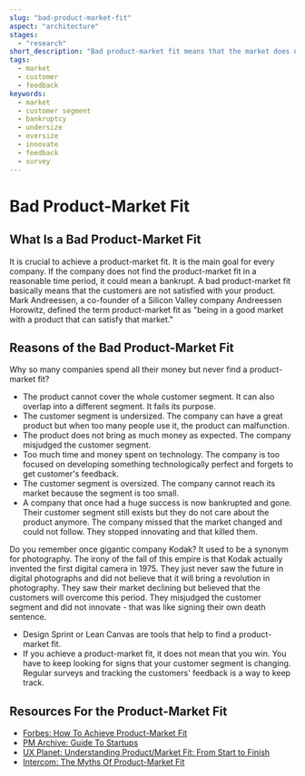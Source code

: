 ```yaml
---
slug: "bad-product-market-fit"
aspect: "architecture"
stages: 
  - "research"
short_description: "Bad product-market fit means that the market does not want your product. Products the market does not want waste not only money but also the team members' time."
tags:
  - market
  - customer
  - feedback
keywords:
  - market
  - customer segment
  - bankruptcy
  - undersize
  - oversize
  - innovate
  - feedback
  - survey
---
```


# Bad Product-Market Fit

## What Is a Bad Product-Market Fit

It is crucial to achieve a product-market fit. It is the main goal for every company. If the company does not find the product-market fit in a reasonable time period, it could mean a bankrupt. A bad product-market fit basically means that the customers are not satisfied with your product. Mark Andreessen, a co-founder of a Silicon Valley company Andreessen Horowitz, defined the term product-market fit as "being in a good market with a product that can satisfy that market."

## Reasons of the Bad Product-Market Fit

Why so many companies spend all their money but never find a product-market fit?
- The product cannot cover the whole customer segment. It can also overlap into a different segment. It fails its purpose.
- The customer segment is undersized. The company can have a great product but when too many people use it, the product can malfunction.
- The product does not bring as much money as expected. The company misjudged the customer segment.
- Too much time and money spent on technology. The company is too focused on developing something technologically perfect and forgets to get customer's feedback.
- The customer segment is oversized. The company cannot reach its market because the segment is too small.
- A company that once had a huge success is now bankrupted and gone. Their customer segment still exists but they do not care about the product anymore. The company missed that the market changed and could not follow. They stopped innovating and that killed them.

Do you remember once gigantic company Kodak? It used to be a synonym for photography. The irony of the fall of this empire is that Kodak actually invented the first digital camera in 1975. They just never saw the future in digital photographs and did not believe that it will bring a revolution in photography. They saw their market declining but believed that the customers will overcome this period. They misjudged the customer segment and did not innovate - that was like signing their own death sentence.

- Design Sprint or Lean Canvas are tools that help to find a product-market fit. 
- If you achieve a product-market fit, it does not mean that you win. You have to keep looking for signs that your customer segment is changing. Regular surveys and tracking the customers' feedback is a way to keep track.

## Resources For the Product-Market Fit
- [Forbes: How To Achieve Product-Market Fit](https://www.forbes.com/sites/hayleyleibson/2018/01/18/how-to-achieve-product-market-fit/#5f8e539a476b)
- [PM Archive: Guide To Startups](https://pmarchive.com/guide_to_startups_part4.html)
- [UX Planet: Understanding Product/Market Fit: From Start to Finish](https://uxplanet.org/understanding-product-market-fit-from-start-to-finish-596a4653814)
- [Intercom: The Myths Of Product-Market Fit](https://www.intercom.com/blog/podcasts/the-myths-of-product-market-fit/)
